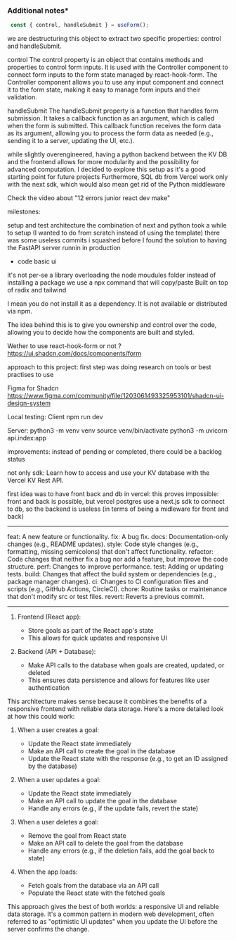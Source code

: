 
### **Additional notes***

```javascript
 const { control, handleSubmit } = useForm();
 ```
 we are destructuring this object to extract two specific properties: control and handleSubmit.

control
The control property is an object that contains methods and properties to control form inputs. It is used with the Controller component to connect form inputs to the form state managed by react-hook-form. The Controller component allows you to use any input component and connect it to the form state, making it easy to manage form inputs and their validation.

handleSubmit
The handleSubmit property is a function that handles form submission. It takes a callback function as an argument, which is called when the form is submitted. This callback function receives the form data as its argument, allowing you to process the form data as needed (e.g., sending it to a server, updating the UI, etc.).








while slightly overengineered, having a python backend between the KV DB and the frontend allows for more modularity and the possibility for advanced computation. I decided to explore this setup as it's a good starting point for future projects
Furthermore, SQL db from Vercel work only with the next sdk, which would also mean get rid of the Python middleware

Check the video about "12 errors junior react dev make"

milestones:

setup and test architecture
the combination of next and python took a while to setup (I wanted to do from scratch instead of using the template) there was some useless commits i squashed before I found the solution to having the FastAPI server runnin in production

- code basic ui

it's not per-se a library overloading the node moudules folder
instead of installing a package we use a npx command that will copy/paste
Built on top of radix and tailwind

I mean you do not install it as a dependency. It is not available or distributed via npm.

The idea behind this is to give you ownership and control over the code, allowing you to decide how the components are built and styled.

Wether to use react-hook-form or not ?
https://ui.shadcn.com/docs/components/form

approach to this project:
first step was doing research on tools or best practises to use

Figma for Shadcn
https://www.figma.com/community/file/1203061493325953101/shadcn-ui-design-system

Local testing:
Client
npm run dev

Server:
python3 -m venv venv
source venv/bin/activate
python3 -m uvicorn api.index:app

improvements:
instead of pending or completed, there could be a backlog status

not only sdk: Learn how to access and use your KV database with the Vercel KV Rest API.

first idea was to have front back and db in vercel:
this proves impossible: front and back is possible, but vercel postgres use a next.js sdk to connect to db, so the backend is useless (in terms of being a midleware for front and back)

_________________________________________________________




feat: A new feature or functionality.
fix: A bug fix.
docs: Documentation-only changes (e.g., README updates).
style: Code style changes (e.g., formatting, missing semicolons) that don't affect functionality.
refactor: Code changes that neither fix a bug nor add a feature, but improve the code structure.
perf: Changes to improve performance.
test: Adding or updating tests.
build: Changes that affect the build system or dependencies (e.g., package manager changes).
ci: Changes to CI configuration files and scripts (e.g., GitHub Actions, CircleCI).
chore: Routine tasks or maintenance that don't modify src or test files.
revert: Reverts a previous commit.






____________


1. Frontend (React app):
   - Store goals as part of the React app's state
   - This allows for quick updates and responsive UI

2. Backend (API + Database):
   - Make API calls to the database when goals are created, updated, or deleted
   - This ensures data persistence and allows for features like user authentication

This architecture makes sense because it combines the benefits of a responsive frontend with reliable data storage. Here's a more detailed look at how this could work:

1. When a user creates a goal:
   - Update the React state immediately
   - Make an API call to create the goal in the database
   - Update the React state with the response (e.g., to get an ID assigned by the database)

2. When a user updates a goal:
   - Update the React state immediately
   - Make an API call to update the goal in the database
   - Handle any errors (e.g., if the update fails, revert the state)

3. When a user deletes a goal:
   - Remove the goal from React state
   - Make an API call to delete the goal from the database
   - Handle any errors (e.g., if the deletion fails, add the goal back to state)

4. When the app loads:
   - Fetch goals from the database via an API call
   - Populate the React state with the fetched goals

This approach gives  the best of both worlds: a responsive UI and reliable data storage. It's a common pattern in modern web development, often referred to as "optimistic UI updates" when you update the UI before the server confirms the change.







